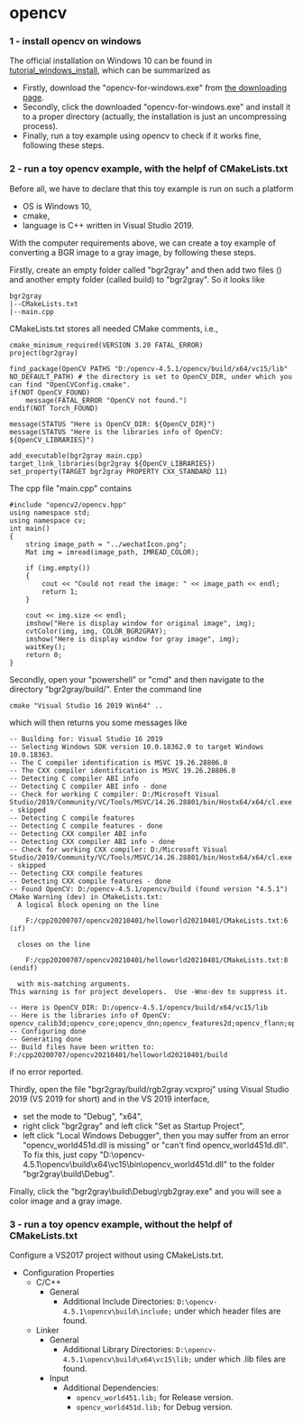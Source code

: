 # opencv
### 1 - install opencv on windows
The official installation on Windows 10 can be found in [tutorial_windows_install](https://docs.opencv.org/master/d3/d52/tutorial_windows_install.html#tutorial_windows_install_prebuilt), which can be summarized as
+ Firstly, download the "opencv-for-windows.exe" from [the downloading page](https://sourceforge.net/projects/opencvlibrary/files/opencv-win/).
+ Secondly, click the downloaded "opencv-for-windows.exe" and install it to a proper directory (actually, the installation is just an uncompressing process).
+ Finally, run a toy example using opencv to check if it works fine, following these steps.
### 2 - run a toy opencv example, with the helpf of CMakeLists.txt
Before all, we have to declare that this toy example is run on such a platform
+ OS is Windows 10,
+ cmake,
+ language is C++ written in Visual Studio 2019.

With the computer requirements above, we can create a toy example of converting a BGR image to a gray image, by following these steps.

Firstly, create an empty folder called "bgr2gray" and then add two files () and another empty folder (called build) to "bgr2gray". So it looks like
```
bgr2gray
|--CMakeLists.txt
|--main.cpp
```
CMakeLists.txt stores all needed CMake comments, i.e.,
```
cmake_minimum_required(VERSION 3.20 FATAL_ERROR)
project(bgr2gray)

find_package(OpenCV PATHS "D:/opencv-4.5.1/opencv/build/x64/vc15/lib" NO_DEFAULT_PATH) # the directory is set to OpenCV_DIR, under which you can find "OpenCVConfig.cmake".
if(NOT OpenCV_FOUND)
	message(FATAL_ERROR "OpenCV not found.")
endif(NOT Torch_FOUND)

message(STATUS "Here is OpenCV_DIR: ${OpenCV_DIR}")
message(STATUS "Here is the libraries info of OpenCV: ${OpenCV_LIBRARIES}")

add_executable(bgr2gray main.cpp)
target_link_libraries(bgr2gray ${OpenCV_LIBRARIES})
set_property(TARGET bgr2gray PROPERTY CXX_STANDARD 11)
```
The cpp file "main.cpp" contains
```
#include "opencv2/opencv.hpp"
using namespace std;
using namespace cv;
int main()
{
	string image_path = "../wechatIcon.png";
	Mat img = imread(image_path, IMREAD_COLOR);

	if (img.empty())
	{
		cout << "Could not read the image: " << image_path << endl;
		return 1;
	}

	cout << img.size << endl;
	imshow("Here is display window for original image", img);
	cvtColor(img, img, COLOR_BGR2GRAY);
	imshow("Here is display window for gray image", img);
	waitKey();
	return 0;
}
```

Secondly, open your "powershell" or "cmd" and then navigate to the directory "bgr2gray/build/". Enter the command line 
```
cmake "Visual Studio 16 2019 Win64" ..
```
which will then returns you some messages like
```
-- Building for: Visual Studio 16 2019
-- Selecting Windows SDK version 10.0.18362.0 to target Windows 10.0.18363.
-- The C compiler identification is MSVC 19.26.28806.0
-- The CXX compiler identification is MSVC 19.26.28806.0
-- Detecting C compiler ABI info
-- Detecting C compiler ABI info - done
-- Check for working C compiler: D:/Microsoft Visual Studio/2019/Community/VC/Tools/MSVC/14.26.28801/bin/Hostx64/x64/cl.exe - skipped
-- Detecting C compile features
-- Detecting C compile features - done
-- Detecting CXX compiler ABI info
-- Detecting CXX compiler ABI info - done
-- Check for working CXX compiler: D:/Microsoft Visual Studio/2019/Community/VC/Tools/MSVC/14.26.28801/bin/Hostx64/x64/cl.exe - skipped
-- Detecting CXX compile features
-- Detecting CXX compile features - done
-- Found OpenCV: D:/opencv-4.5.1/opencv/build (found version "4.5.1")
CMake Warning (dev) in CMakeLists.txt:
  A logical block opening on the line

    F:/cpp20200707/opencv20210401/helloworld20210401/CMakeLists.txt:6 (if)

  closes on the line

    F:/cpp20200707/opencv20210401/helloworld20210401/CMakeLists.txt:8 (endif)

  with mis-matching arguments.
This warning is for project developers.  Use -Wno-dev to suppress it.

-- Here is OpenCV_DIR: D:/opencv-4.5.1/opencv/build/x64/vc15/lib
-- Here is the libraries info of OpenCV: opencv_calib3d;opencv_core;opencv_dnn;opencv_features2d;opencv_flann;opencv_gapi;opencv_highgui;opencv_imgcodecs;opencv_imgproc;opencv_ml;opencv_objdetect;opencv_photo;opencv_stitching;opencv_video;opencv_videoio;opencv_world
-- Configuring done
-- Generating done
-- Build files have been written to: F:/cpp20200707/opencv20210401/helloworld20210401/build
```
if no error reported.

Thirdly, open the file "bgr2gray/build/rgb2gray.vcxproj" using Visual Studio 2019 (VS 2019 for short) and in the VS 2019 interface, 
+ set the mode to "Debug", "x64",
+ right click "bgr2gray" and left click "Set as Startup Project",
+ left click "Local Windows Debugger",
then you may suffer from an error "opencv_world451d.dll is missing" or "can't find opencv_world451d.dll". To fix this, just copy "D:\opencv-4.5.1\opencv\build\x64\vc15\bin\opencv_world451d.dll" to the folder "bgr2gray\build\Debug\".

Finally, click the "bgr2gray\build\Debug\rgb2gray.exe" and you will see a color image and a gray image.

### 3 - run a toy opencv example, without the helpf of CMakeLists.txt
Configure a VS2017 project without using CMakeLists.txt.

+ Configuration Properties
	+ C/C++
		+ General
			+ Additional Include Directories: `D:\opencv-4.5.1\opencv\build\include;` under which header files are found.
	+ Linker
		+ General
			+ Additional Library Directories: `D:\opencv-4.5.1\opencv\build\x64\vc15\lib;` under which .lib files are found.
		+ Input
			+ Additional Dependencies:
				+ `opencv_world451.lib;` for Release version.
				+ `opencv_world451d.lib;` for Debug version.
